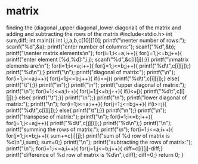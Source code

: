 # matrix
finding the (diagonal ,upper diagonal ,lower diagonal) of the matrix and adding and subtracting the rows of the matrix 
#include<stdio.h>
int sum,diff;
int main(){
int i,j,a,b,c[10][10];
printf("\nenter number of rows:");
scanf("%d",&a);
printf("enter number of columns:");
scanf("%d",&b);
printf("\nenter matrix elements:\n");
for(i=1;i<=a;i++){
for(j=1;j<=b;j++){
printf("enter element [%d,%d]:",i,j);
scanf("%d",&c[i][j]);}}
printf("\nmatrix elements are:\n");
for(i=1;i<=a;i++){
for(j=1;j<=b;j++){
printf("%d\t",c[i][j]);}
printf("%d\n");}
printf("\n");
printf("diagonal of matrix:");
printf("\n");
for(i=1;i<=a;i++){
for(j=1;j<=b;j++){
if(i==j){
printf("%d\t",c[i][j]);}
else{
printf("\t");}}
printf("\n");}
printf("\n");
printf("upper diagonal of matrix:");
printf("\n");
 for(i=1;i<=a;i++){
for(j=1;j<=b;j++){
if(i<=j){
printf("%d\t",c[i][j]);}
else{
printf("\t");}}
printf("\n");}
printf("\n");
printf("lower diagonal of matrix:");
printf("\n");
for(i=1;i<=a;i++){
for(j=1;j<=b;j++){
if(i>=j){
printf("%d\t",c[i][j]);}
else{
printf("\t");}}
printf("\n");}
printf("\n");
printf("transpose of matrix:");
printf("\n");
for(i=1;i<=b;i++){
for(j=1;j<=a;j++){
printf("%d\t",c[j][i]);}
printf("%d\n");}
printf("\n");
printf("summing the rows of matrix:");
printf("\n");
for(i=1;i<=a;i++){
for(j=1;j<=b;j++){
sum+=c[i][j];}
printf("sum of %d row of matrix is %d\n",i,sum);
sum=0;}
printf("\n");
printf("subtracting the rows of matrix:");
printf("\n");
for(i=1;i<=a;i++){
for(j=1;j<=b;j++){
diff=c[i][j]-diff;}
printf("difference of %d row of matrix is %d\n",i,diff);
diff=0;}
return 0;
}



 
